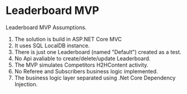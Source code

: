 # Leaderboard MVP

Leaderboard MVP Assumptions.

1. The solution is build in ASP.NET Core MVC
2. It uses SQL LocalDB instance.
3. There is just one Leaderboard (named "Default") created as a test.
4. No Api avaliable to create/delete/update Leaderboard.
5. The MVP simulates Competitors H2HContent activity.
6. No Referee and Subscribers business logic implemented.
7. The business logic layer separated using .Net Core Dependency Injection.
